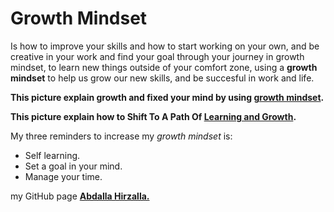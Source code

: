 # Growth Mindset
Is how to improve your skills and how to start working on your own, and be creative in your work and find your goal through your journey in growth mindset, to learn new things outside of your comfort zone, using a **growth mindset** to help us grow our new skills, and be succesful in work and life.

**This picture explain growth and fixed your mind by using [growth mindset](https://metrifit.com/wp-content/uploads/2020/08/growthmindsetlandscape.jpg).**

**This picture explain how to Shift To A Path Of [Learning and Growth](https://www.techtello.com/wp-content/uploads/2020/06/5-strategies-to-shift-to-growth-mindset.png?x54983).**

My three reminders to increase my _growth mindset_ is:
 - Self learning.
 - Set a goal in your mind. 
 - Manage your time. 

my GitHub page **[Abdalla Hirzalla.](https://github.com/Abdalla-Hirzalla)**
